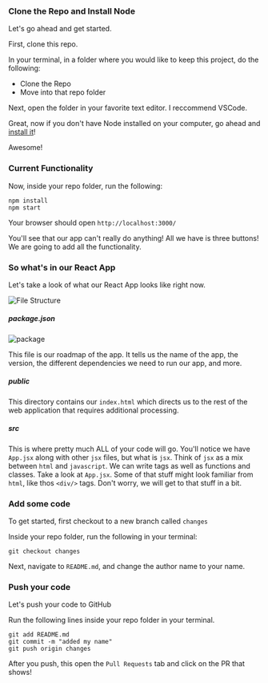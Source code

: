 ### Clone the Repo and Install Node

Let's go ahead and get started.

First, clone this repo.

In your terminal, in a folder where you would like to keep this project, do the following:

- Clone the Repo
- Move into that repo folder

Next, open the folder in your favorite text editor. I reccommend VSCode.

Great, now if you don't have Node installed on your computer, go ahead and [install it](https://nodejs.org/en/download/)!

Awesome!

### Current Functionality 

Now, inside your repo folder, run the following:

```
npm install
npm start
```

Your browser should open `http://localhost:3000/`

You'll see that our app can't really do anything! All we have is three buttons! We are going to add all the functionality.


### So what's in our React App
Let's take a look of what our React App looks like right now.

![File Structure](https://user-images.githubusercontent.com/25253905/61294641-28e68700-a78b-11e9-9bc1-ff468312ca8b.png)


##### package.json

![package](https://user-images.githubusercontent.com/25253905/61294748-5e8b7000-a78b-11e9-9475-163d8c7bc6b3.png)

This file is our roadmap of the app. It tells us the name of the app, the version, the different dependencies we need to run our app, and more.

##### public

This directory contains our `index.html` which directs us to the rest of the web application that requires additional processing.

##### src

This is where pretty much ALL of your code will go. You'll notice we have `App.jsx` along with other `jsx` files, but what is `jsx`. Think of `jsx` as a mix between `html` and `javascript`. We can write tags as well as functions and classes. Take a look at `App.jsx`. Some of that stuff might look familiar from `html`, like thos `<div/>` tags. Don't worry, we will get to that stuff in a bit.


### Add some code
To get started, first checkout to a new branch called `changes`

Inside your repo folder, run the following in your terminal:

```
git checkout changes
```

Next, navigate to `README.md`, and change the author name to your name.

### Push your code
Let's push your code to GitHub

Run the following lines inside your repo folder in your terminal.

```
git add README.md
git commit -m "added my name"
git push origin changes
```

After you push, this open the `Pull Requests` tab and click on the PR that shows!
